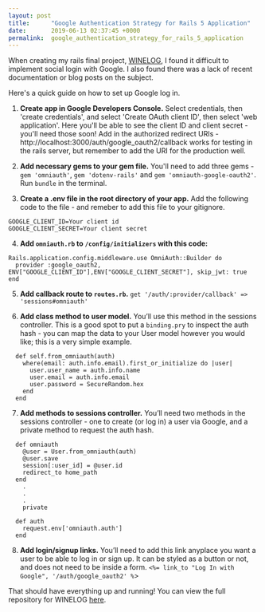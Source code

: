 ```yaml
---
layout: post
title:      "Google Authentication Strategy for Rails 5 Application"
date:       2019-06-13 02:37:45 +0000
permalink:  google_authentication_strategy_for_rails_5_application
---
```


When creating my rails final project, [WINELOG](https://wine-log.herokuapp.com/), I found it difficult to implement social login with Google. I also found there was a lack of recent documentation or blog posts on the subject. 

Here's a quick guide on how to set up Google log in.

1. **Create app in Google Developers Console.** Select credentials, then 'create credentials', and select 'Create OAuth client ID', then select 'web application'.
Here you'll be able to see the client ID and client secret - you'll need those soon!
Add in the authorized redirect URIs - http://localhost:3000/auth/google_oauth2/callback works for testing in the rails server, but remember to add the URI for the production well.

2.  **Add necessary gems to your gem file.**  You'll need to add three gems - `gem 'omniauth'`, `gem 'dotenv-rails'` and `gem 'omniauth-google-oauth2'`. Run `bundle` in the terminal.

3. **Create a .env file in the root directory of your app.** Add the following code to the file - and remeber to add this file to your gitignore. 
```
GOOGLE_CLIENT_ID=Your client id
GOOGLE_CLIENT_SECRET=Your client secret
```

4. **Add `omniauth.rb` to `/config/initializers` with this code:** 
```
Rails.application.config.middleware.use OmniAuth::Builder do
  provider :google_oauth2, ENV["GOOGLE_CLIENT_ID"],ENV["GOOGLE_CLIENT_SECRET"], skip_jwt: true
end
```
5. **Add callback route to `routes.rb`.** 
`get '/auth/:provider/callback' => 'sessions#omniauth'`

6. **Add class method to user model.** You’ll use this method in the sessions controller. This is a good spot to put a `binding.pry` to inspect the auth hash - you can map the data to your User model however you would like; this is a very simple example.  
```
  def self.from_omniauth(auth)
    where(email: auth.info.email).first_or_initialize do |user|
      user.user_name = auth.info.name
      user.email = auth.info.email
      user.password = SecureRandom.hex
    end
  end
```

7. **Add methods to sessions controller.** You’ll need two methods in the sessions controller - one to create (or log in) a user via Google, and a private method to request the auth hash.
```
  def omniauth
    @user = User.from_omniauth(auth)
    @user.save
    session[:user_id] = @user.id
    redirect_to home_path
  end
	.
	.
	.
	private
	
  def auth
    request.env['omniauth.auth']
  end
```
 
8. **Add login/signup links.** You’ll need to add this link anyplace you want a user to be able to log in or sign up. It can be styled as a button or not, and does not need to be inside a form.
`<%= link_to "Log In with Google", '/auth/google_oauth2' %`> 

That should have everything up and running! You can view the full repository for WINELOG [here](https://github.com/rachelkathleen/wine-log). 

